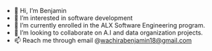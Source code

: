 - 👋 Hi, I’m Benjamin
- 👀 I’m interested in software development
- 🌱 I’m currently enrolled in the ALX Software Engineering program.
- 💞️ I’m looking to collaborate on A.I and data organization projects.
- 📫 Reach me through email @wachirabenjamin18@gmail.com

<!---
Benjamin254-bmw/Benjamin254-bmw is a ✨ special ✨ repository because its `README.md` (this file) appears on your GitHub profile.
You can click the Preview link to take a look at your changes.
--->
